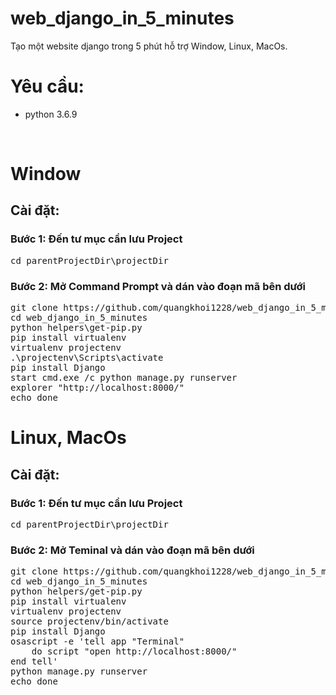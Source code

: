 # web_django_in_5_minutes
Tạo một website django trong 5 phút hỗ trợ Window, Linux, MacOs.<br>

<h1>Yêu cầu:</h1>
<ul>
     <li>python 3.6.9</li>
</ul>
<br>
<h1>Window</h1>
<h2>Cài đặt:</h2>
<h3>Bước 1: Đến tư mục cần lưu Project</h3>
<pre>
cd parentProjectDir\projectDir
</pre>
<h3>Bước 2: Mở Command Prompt và dán vào đoạn mã bên dưới</h3>
<pre>
git clone https://github.com/quangkhoi1228/web_django_in_5_minutes.git
cd web_django_in_5_minutes
python helpers\get-pip.py
pip install virtualenv
virtualenv projectenv
.\projectenv\Scripts\activate
pip install Django
start cmd.exe /c python manage.py runserver
explorer "http://localhost:8000/"
echo done
</pre>
<h1>Linux, MacOs</h1>
<h2>Cài đặt:</h2>
<h3>Bước 1: Đến tư mục cần lưu Project</h3>
<pre>
cd parentProjectDir\projectDir
</pre>
<h3>Bước 2: Mở Teminal và dán vào đoạn mã bên dưới</h3>
<pre>
git clone https://github.com/quangkhoi1228/web_django_in_5_minutes.git
cd web_django_in_5_minutes
python helpers/get-pip.py
pip install virtualenv
virtualenv projectenv
source projectenv/bin/activate
pip install Django
osascript -e 'tell app "Terminal"
    do script "open http://localhost:8000/"           
end tell'
python manage.py runserver
echo done
</pre>
